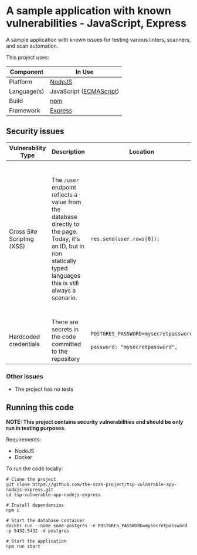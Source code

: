 # A sample application with known vulnerabilities - JavaScript, Express

A sample application with known issues for testing various linters, scanners,
and scan automation.

This project uses:

| Component   | In Use                                                                                              | 
|-------------|-----------------------------------------------------------------------------------------------------|
| Platform    | [NodeJS](https://nodejs.org/)                                                                       |
| Language(s) | JavaScript ([ECMAScript](https://www.ecma-international.org/publications-and-standards/standards/)) |
| Build       | [npm](https://www.npmjs.com/)                                                                       |
| Framework   | [Express](https://expressjs.com/)                                                                   |

## Security issues

| Vulnerability Type                     | Description                                                                                                                                                                      | Location                                                                      | PoC Command                                                                                                                                                                                                         |
|----------------------------------------|----------------------------------------------------------------------------------------------------------------------------------------------------------------------------------|-------------------------------------------------------------------------------|---------------------------------------------------------------------------------------------------------------------------------------------------------------------------------------------------------------------|
| Cross Site Scripting (XSS)             | The `/user` endpoint reflects a value from the database directly to the page. Today, it's an ID, but in non statically typed languages this is still always a scenario.          | `res.send(user.rows[0]);`                                                     | This one currently doesn't have a PoC exploit, since it reflects a number from the database to the page. But this is a legit injection scenario that has to be handled. We use it SAST issue prioritization testing |
| Hardcoded credentials                  | There are secrets in the code committed to the repository                                                                                                                        | `POSTGRES_PASSWORD=mysecretpassword`<br/><br/>`password: "mysecretpassword",` | N/A                                                                                                                                                                                                                 |

### Other issues

* The project has no tests

## Running this code

**NOTE: This project contains security vulnerabilities and should be only run in
testing purposes.**

Requirements:
* NodeJS
* Docker

To run the code locally:

```shell
# Clone the project
git clone https://github.com/the-scan-project/tsp-vulnerable-app-nodejs-express.git
cd tsp-vulnerable-app-nodejs-express

# Install dependencies
npm i

# Start the database container
docker run --name some-postgres -e POSTGRES_PASSWORD=mysecretpassword -p 5432:5432 -d postgres

# Start the application
npm run start
```
